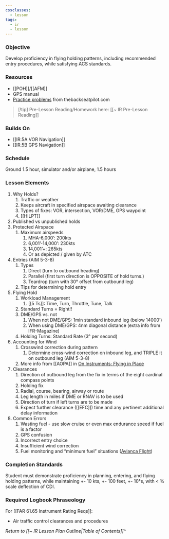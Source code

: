```yaml
---
cssclasses:
  - lesson
tags:
  - ir
  - lesson
---
```

### Objective
Develop proficiency in flying holding patterns, including recommended entry procedures, while satisfying ACS standards. 

### Resources
- [[POH]]/[[AFM]]
- GPS manual
- [Practice problems](https://cdn.shopify.com/s/files/1/0556/5101/files/Holding.pdf?1141) from thebackseatpilot.com

> [!tip] Pre-Lesson Reading/Homework here: [[~ IR Pre-Lesson Reading]]

### Builds On
- [[IR.5A VOR Navigation]]
- [[IR.5B GPS Navigation]]

### Schedule
Ground 1.5 hour, simulator and/or airplane, 1.5 hours 

### Lesson Elements
1. Why Holds?
	1. Traffic or weather
	2. Keeps aircraft in specified airspace awaiting clearance
	3. Types of fixes: VOR, intersection, VOR/DME, GPS waypoint
	4. [[HILPT]]
2. Published vs unpublished holds
3. Protected Airspace
	1. Maximum airspeeds
		1. MHA-6,000’: 200kts
		2. 6,001’-14,000’: 230kts
		3. 14,001’+: 265kts
		4. Or as depicted / given by ATC
4. Entries (AIM 5-3-8)
	1. Types
		1. Direct (turn to outbound heading)
		2. Parallel (first turn direction is OPPOSITE of hold turns.)
		3. Teardrop (turn with 30° offset from outbound leg)
	2. Tips for determining hold entry
5. Flying Hold
	1. Workload Management
		1. [[5 Ts]]: Time, Turn, Throttle, Tune, Talk 
	2. Standard Turns = Right!!
	3. DME/GPS vs. not
		1. When not DME/GPS: 1min standard inbound leg (below 14000’)
		2. When using DME/GPS: 4nm diagonal distance (extra info from IFR-Magazine)
	4. Holding Turns: Standard Rate (3° per second)
6. Accounting for Wind
	1. Crosswind correction during pattern
		1. Determine cross-wind correction on inbound leg, and TRIPLE it on outbound leg (AIM 5-3-8)
	2. More info from [[AOPA]] in [On Instruments: Flying in Place](https://www.aopa.org/news-and-media/all-news/2020/september/pilot/on-instruments-holding-patterns)
7. Clearances
	1. Direction of outbound leg from the fix in terms of the eight cardinal compass points 
	2. Holding fix
	3. Radial, course, bearing, airway or route 
	4. Leg length in miles if DME or RNAV is to be used
	5. Direction of turn if left turns are to be made
	6. Expect further clearance ([[EFC]]) time and any pertinent additional delay information
8. Common Errors
	1. Wasting fuel - use slow cruise or even max endurance speed if fuel is a factor
	2. GPS confusion
	3. Incorrect entry choice
	4. Insufficient wind correction
	5. Fuel monitoring and “minimum fuel” situations ([Avianca Flight](https://en.wikipedia.org/wiki/Avianca_Flight_052))


### Completion Standards
Student must demonstrate proficiency in planning, entering, and flying holding patterns, while maintaining +- 10 kts, +- 100 feet, +- 10°s, with < ¾ scale deflection of CDI.

### Required Logbook Phraseology
For [[FAR 61.65 Instrument Rating Reqs]]:
- Air traffic control clearances and procedures


*Return to [[~ IR Lesson Plan Outline|Table of Contents]]^*